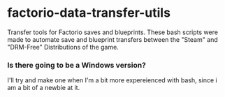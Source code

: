 # factorio-data-transfer-utils
Transfer tools for Factorio saves and blueprints.
These bash scripts were made to automate save and blueprint transfers between the "Steam" and "DRM-Free" Distributions of the game.
<h3>
Is there going to be a Windows version?
</h3>
I'll try and make one when I'm a bit more expereienced with bash, since i am a bit of a newbie at it.

